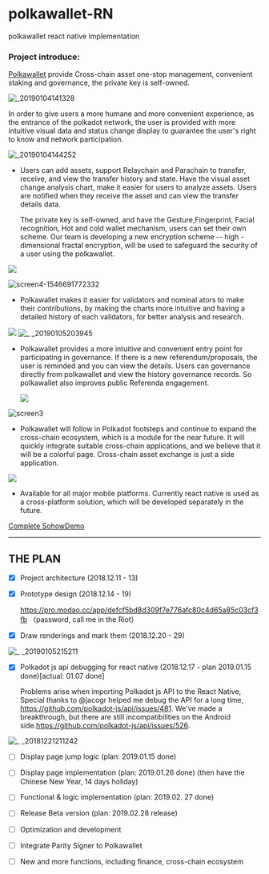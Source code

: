# polkawallet-RN
polkawallet react native implementation

### Project introduce:

 [Polkawallet](http://polkawallet.io) provide Cross-chain asset one-stop management, convenient staking and governance, the private key is self-owned. 

![_20190104141328](https://user-images.githubusercontent.com/34789555/50725634-2dc2e200-113b-11e9-8e9a-8f7d8a7cc6a3.png)

In order to give users a more humane and more convenient experience, as the entrance of the polkadot network, the user is provided with more intuitive visual data and status change display to guarantee the user's right to know and network participation.

![_20190104144252](https://user-images.githubusercontent.com/34789555/50725635-31eeff80-113b-11e9-959c-582a63b98418.png)

- Users can add assets, support Relaychain and Parachain to transfer, receive, and view the transfer history and state. Have the visual asset change analysis chart, make it easier for users to analyze assets. Users are notified when they receive the asset and can view the transfer details data.

  The private key is self-owned, and have the Gesture,Fingerprint, Facial recognition, Hot and cold wallet mechanism, users can set their own scheme. Our team is developing a new encryption scheme -- high - dimensional fractal encryption, will be used to safeguard the security of a user using the polkawallet.

![](https://qiniu.netsafe.org.cn/images/3.png)

![screen4-1546691772332](https://user-images.githubusercontent.com/34789555/50725645-66fb5200-113b-11e9-9e41-370d5c7092b9.png)

- Polkawallet makes it easier for validators and nominal ators to make their contributions, by making the charts more intuitive and having a detailed history of each validators, for better analysis and research.

![](https://qiniu.netsafe.org.cn/images/4.png)
![_ _20190105203945](https://user-images.githubusercontent.com/34789555/50725650-82fef380-113b-11e9-974f-55d5f7b1b1df.png)

- Polkawallet provides a more intuitive and convenient entry point for participating in governance. If there is a new referendum/proposals, the user is reminded and you can view the details. Users can governance directly from polkawallet and view the history governance records. So polkawallet also improves public Referenda engagement.

  ![](https://qiniu.netsafe.org.cn/images/5.png)

![screen3](https://user-images.githubusercontent.com/34789555/50725655-9ad67780-113b-11e9-96e3-31ac85f2f442.png)

- Polkawallet will follow in Polkadot footsteps and continue to expand the cross-chain ecosystem, which is a module for the near future. It will quickly integrate suitable cross-chain applications, and we believe that it will be a colorful page. Cross-chain asset exchange is just a side application.

![](https://qiniu.netsafe.org.cn/images/6.png)

- Available for all major mobile platforms. Currently react native is used as a cross-platform solution, which will be developed separately in the future.


[Complete SohowDemo](https://qiniu.netsafe.org.cn/images/polkawalletshowDemo.gif)


----

## THE PLAN


- [x] Project architecture (2018.12.11 - 13)

- [x] Prototype design (2018.12.14 - 19)

  <https://pro.modao.cc/app/defcf5bd8d309f7e776afc80c4d65a85c03cf3fb> （password, call me in the Riot）

- [x] Draw renderings and mark them (2018.12.20 - 29)

![_ _20190105215211](https://user-images.githubusercontent.com/34789555/50725697-6ca56780-113c-11e9-95da-d0c4e90e8c5d.png)


- [x] Polkadot js api debugging for react native (2018.12.17 - plan 2019.01.15 done)[actual: 01.07 done]

  Problems arise when importing Polkadot js API to the React Native, Special thanks to @jacogr  helped me debug the API for a long time, https://github.com/polkadot-js/api/issues/481. We've made a breakthrough, but there are still incompatibilities on the Android side.https://github.com/polkadot-js/api/issues/526. 

![_ _20181221211242](https://user-images.githubusercontent.com/34789555/50725734-0bca5f00-113d-11e9-9854-d1ef1c8f7787.gif)


- [ ] Display page jump logic (plan: 2019.01.15 done)


- [ ] Display page implementation (plan: 2019.01.26 done)
(then have the Chinese New Year, 14 days holiday)
- [ ] Functional & logic implementation  (plan: 2019.02. 27 done)
- [ ] Release Beta version (plan: 2019.02.28 release)
- [ ] Optimization and development
- [ ] Integrate Parity Signer to Polkawallet
- [ ] New and more functions, including finance, cross-chain ecosystem

